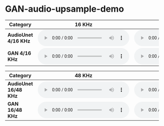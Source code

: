 # GAN-audio-upsample-demo

| **Category**       | **16 KHz**                                                                                      | **4 KHz**                                                                                      | **Upsampled 16 KHz**                                                                                              |
|--------------------|------------------------------------------------------------------------------------------------|------------------------------------------------------------------------------------------------|-----------------------------------------------------------------------------------------------------------|
| **AudioUnet 4/16 KHz**            | <audio controls><source src="data/examples/audio16/samples/audiounet_multispeaker.sr_16.r_4/p347_175.wav.hr.wav" type="audio/wav"></audio>        | <audio controls><source src="data/examples/audio16/samples/audiounet_multispeaker.sr_16.r_4/p347_175.wav.r4.lr.wav" type="audio/wav"></audio>    | <audio controls><source src="data/examples/audio16/samples/audiounet_multispeaker.sr_16.r_4/p347_175.wav.r4.audiounet_multispeaker.pr.wav" type="audio/wav"></audio>    |
| **GAN 4/16 KHz**            | <audio controls><source src="data/examples/audio16/samples/gan_alt_5_multispeaker.sr_16.r_4/p360_011.wav.hr.wav" type="audio/wav"></audio>        | <audio controls><source src="data/examples/audio16/samples/gan_alt_5_multispeaker.sr_16.r_4/p360_011.wav.r4.lr.wav" type="audio/wav"></audio>    | <audio controls><source src="data/examples/audio16/samples/gan_alt_5_multispeaker.sr_16.r_4/p360_011.wav.r4.gan_alt_5_multispeaker.pr.wav" type="audio/wav"></audio>    |

| **Category**       | **48 KHz**                                                                                      | **16 KHz**                                                                                      | **Upsampled 48 KHz**                                                                                              |
|--------------------|------------------------------------------------------------------------------------------------|------------------------------------------------------------------------------------------------|-----------------------------------------------------------------------------------------------------------|
| **AudioUnet 16/48 KHz**            | <audio controls><source src="data/examples/audio48/samples/audiounet_multispeaker.sr_48.r_3/p347_051.wav.hr.wav" type="audio/wav"></audio>        | <audio controls><source src="data/examples/audio48/samples/audiounet_multispeaker.sr_48.r_3/p347_051.wav.r3.lr.wav" type="audio/wav"></audio>    | <audio controls><source src="data/examples/audio48/samples/audiounet_multispeaker.sr_48.r_3/p347_051.wav.r3.audiounet_multispeaker.pr.wav" type="audio/wav"></audio>    |
| **GAN 16/48 KHz**            | <audio controls><source src="data/examples/audio48/samples/gan_alt_5_multispeaker.sr_48.r_3/p347_175.wav.hr.wav" type="audio/wav"></audio>        | <audio controls><source src="data/examples/audio48/samples/gan_alt_5_multispeaker.sr_48.r_3/p347_175.wav.r3.lr.wav" type="audio/wav"></audio>    | <audio controls><source src="data/examples/audio48/samples/gan_alt_5_multispeaker.sr_48.r_3/p347_175.wav.r3.gan_alt_5_multispeaker.pr.wav" type="audio/wav"></audio>    |